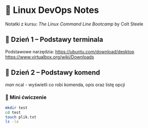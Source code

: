 # 📓 Linux DevOps Notes

Notatki z kursu: *The Linux Command Line Bootcamp* by Colt Steele  

## 📁 Dzień 1 – Podstawy terminala

Podstawowe narzędzia:
https://ubuntu.com/download/desktop
https://www.virtualbox.org/wiki/Downloads

## 📁 Dzień 2 – Podstawy komend
*man* ncal - wyświetli co robi komenda, opis oraz listę opcji

### 🧪 Mini ćwiczenie
```bash
mkdir test
cd test
touch plik.txt
ls -la
